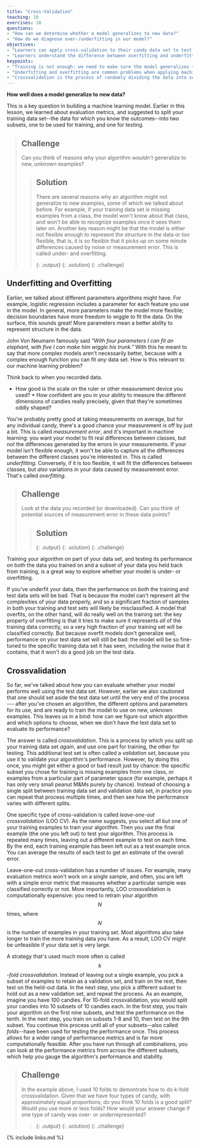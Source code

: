 ```yaml
---
title: "Cross-Validation"
teaching: 10
exercises: 10
questions:
- "How can we determine whether a model generalizes to new data?"
- "How do we diagnose over-/underfitting in our model?"
objectives:
- "Learners can apply cross-validation to their candy data set to test the validity of their algorithm."
- "Learners understand the difference between overfitting and underfitting and the problems they cause."
keypoints:
- "Training is not enough: we need to make sure the model generalizes to new data points it hasn't seen before."
- "Underfitting and overfitting are common problems when applying machine learning models that can be diagnosed with cross-validation."
- "Crossvalidation is the process of randomly dividing the data into subsets, and using different combinations of subsets as training and validation sets."
---
```


**How well does a model generalize to new data?**

This is a key question in building a machine learning model. Earlier in this lesson, we learned about evaluation metrics, and suggested to split your 
training data set--the data for which you know the outcomes--into two subsets, one to be used for training, and one for testing.

> ## Challenge
>
> Can you think of reasons why your algorithm _wouldn't_ generalize to new, unknown examples?
>
> > ## Solution
> >
> > There are several reasons why an algorithm might not generalize to new examples, some of which we talked about before.
> > For example, if your training data set is missing examples from a class, the model won't know about that class, and won't 
> > be able to recognize examples once it sees them later on. Another key reason might be that the model is either not flexible 
> > enough to represent the structure in the data or *too* flexible, that is, it is so flexible that it picks up on some 
> > minute differences caused by noise or measurement error. This is called under- and overfitting.
> > 
> > {: .output}
> {: .solution}
{: .challenge}

## Underfitting and Overfitting

Earlier, we talked about different parameters algorithms might have. For example, logistic regression includes a parameter for 
each feature you use in the model. In general, more parameters make the model more flexible; decision boundaries have more freedom to wiggle to fit the data. On the surface, this 
sounds great! More parameters mean a better ability to represent structure in the data. 

John Von Neumann famously said _"With four parameters I can fit an elephant, with five I can make him wiggle his trunk."_ With this 
he meant to say that more complex models aren't necessarily better, because with a complex enough function you can fit *any* data set.
How is this relevant to our machine learning problem? 

Think back to when you recorded data.
* How good is the scale on the ruler or other measurement device you used? * How confident are you in your ability to measure the different dimensions of candies really precisely, given that they're sometimes oddly shaped? 

You're probably pretty good at taking measurements on average, but for any individual candy, there's a good chance your measurement is off by just a bit. This is called _measurement error_, and it's important in machine learning: you want your model to fit real differences between 
classes, but _not_ the differences generated by the errors in your measurements. If your model isn't flexible enough, it won't be able to 
capture all the differences between the different classes you're interested in. This is called _underfitting_. Conversely, if it is too flexible, 
it will fit the differences between classes, but _also_ variations in your data caused by measurement error. That's called _overfitting_.

<!---
TODO: Add some kind of visual about overfitting/underfitting here.
-->

> ## Challenge
>
> Look at the data you recorded (or downloaded). Can you think of potential sources of measurement error 
> in these data points?
>
> > ## Solution
> >
> >
> > 
> > {: .output}
> {: .solution}
{: .challenge}

Training your algorithm on part of your data set, and testing its performance on both the data you trained on and a 
subset of your data you held back from training, is a great way to explore whether your model is under- or overfitting.

If you've underfit your data, then the performance on *both* the training and test data sets will be bad. That is because the model 
can't represent all the complexities of your data properly, and so a significant fraction of samples in both your training and 
test sets will likely be misclassified. A model that overfits, on the other hand, will do really well on the training set: 
the key property of overfitting is that it tries to make sure it represents *all* of the training data correctly, so a very 
high fraction of your training set will be classified correctly. But because overfit models don't generalize well, performance 
on your test data set will still be bad: the model will be so fine-tuned to the specific training data set it has seen, including 
the noise that it contains, that it won't do a good job on the test data.   

<!-- 
TODO: Add another Challenge here?
-->

## Crossvalidation

So far, we've talked about how you can evaluate whether your model performs well using the test data set. However, earlier we 
also cautioned that one should set aside the test data set until the very end of the process ---  after you've chosen an algorithm, 
the different options and parameters for its use, and are ready to train the model to use on new, unknown examples. This leaves 
us in a bind: how can we figure out which algorithm and which options to choose, when we don't have the test data set to evaluate its performance? 

The answer is called _crossvalidation_. This is a process by which you split up your training data set _again_, and use one 
part for training, the other for testing. This additional test set is often called a _validation set_, because you use it to 
validate your algorithm's performance. However, by doing this once, you might get either a good or bad result just by chance: 
the specific subset you chose for training is missing examples from one class, or examples from a particular part of parameter 
space (for example, perhaps it has only very small peanut M&Ms purely by chance). Instead of choosing a single split between 
training data set and validation data set, in practice you can repeat that process multiple times, and then see how the performance 
varies with different splits.

One specific type of cross-validation is called _leave-one-out crossvalidation_ (LOO CV). As the name suggests, you select all but one of your training examples to train your algorithm. Then you use the final example (the one you left out) to test your algorithm. This process is repeated many times, leaving out a different example to test on each time. By the end, each training example has been left out as a test example once. You can average the results of each test to get an estimate of the overall error.

Leave-one-out cross-validation has a number of issues. For example, many evaluation metrics won't work on a single sample, and often, 
you are left with a simple error metric that measures whether a particular sample was classified correctly or not. More importantly, 
LOO crossvalidation is computationally expensive: you need to retrain your algorithm $$N$$ times, where $$N$$ is the number of 
examples in your training set. Most algorithms also take longer to train the more training data you have. As a result, LOO CV might 
be unfeasible if your data set is very large. 

A strategy that's used much more often is called _$$k$$-fold crossvalidation_. Instead of leaving out a single example, you pick a 
subset of examples to retain as a validation set, and train on the rest, then test on the held-out data. In the next step, you 
pick a different subset to hold out as a new validation set, and repeat the process. As an example, imagine you have 100 candies. 
For 10-fold crossvalidation, you would split your candies into 10 subsets of 10 candies each. In the first step, you train your 
algorithm on the first nine subsets, and test the performance on the tenth. In the next step, you train on subsets 1-8 and 10, 
then test on the 9th subset. You continue this process until all of your subsets--also called _folds_--have been used for testing 
the performance once. This process allows for a wider range of performance metrics and is far more computationally feasible. 
After you have run through all combinations, you can look at the performance metrics from across the different subsets, which help 
you gauge the algorithm's performance and stability.

> ## Challenge
>
> In the example above, I used 10 folds to demontrate how to do k-fold crossvalidation. Given that we have four types of candy, 
> with approximately equal proportions, do you think 10 folds is a good split? Would you use more or less folds?
> How would your answer change if one type of candy was over- or underrepresented?
>
> >
> >
> >
> > 
> > {: .output}
> {: .solution}
{: .challenge}


{% include links.md %}
